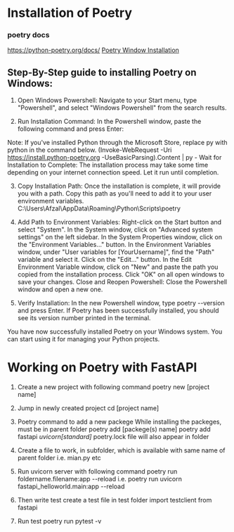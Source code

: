# Installation of Poetry

### poetry docs

https://python-poetry.org/docs/
[Poetry Window Installation](https://gist.github.com/Isfhan/b8b104c8095d8475eb377230300de9b0)

## Step-By-Step guide to installing Poetry on Windows:

1. Open Windows Powershell: Navigate to your Start menu, type "Powershell", and select "Windows Powershell" from the search results.

2. Run Installation Command: In the Powershell window, paste the following command and press Enter:

Note: If you've installed Python through the Microsoft Store, replace py with python in the command below.
(Invoke-WebRequest -Uri https://install.python-poetry.org -UseBasicParsing).Content | py -
Wait for Installation to Complete: The installation process may take some time depending on your internet connection speed. Let it run until completion.

3. Copy Installation Path: Once the installation is complete, it will provide you with a path. Copy this path as you'll need to add it to your user environment variables.
   C:\Users\Afzal\AppData\Roaming\Python\Scripts\poetry

4. Add Path to Environment Variables:
   Right-click on the Start button and select "System".
   In the System window, click on "Advanced system settings" on the left sidebar.
   In the System Properties window, click on the "Environment Variables..." button.
   In the Environment Variables window, under "User variables for [YourUsername]", find the "Path" variable and select it.
   Click on the "Edit..." button.
   In the Edit Environment Variable window, click on "New" and paste the path you copied from the installation process.
   Click "OK" on all open windows to save your changes.
   Close and Reopen Powershell: Close the Powershell window and open a new one.

5. Verify Installation: In the new Powershell window, type poetry --version and press Enter. If Poetry has been successfully installed, you should see its version number printed in the terminal.

You have now successfully installed Poetry on your Windows system. You can start using it for managing your Python projects.

# Working on Poetry with FastAPI

1. Create a new project with following command
   poetry new [project name]
2. Jump in newly created project
   cd [project name]
3. Poetry command to add a new packege
   While installing the packeges, must be in parent folder
   poetry add [packege(s) name]
   poetry add fastapi _uvicorn[standard]_
   poetry.lock file will also appear in folder
4. Create a file to work, in subfolder, which is available with same name of parent folder
   i.e. mian.py etc

5. Run uvicorn server with following command
   poetry run foldername.filename:app --reload
   i.e. poetry run uvicorn fastapi_helloworld.main:app --reload
6. Then write test
   create a test file in test folder
   import testclient from fastapi
7. Run test
   poetry run pytest -v
